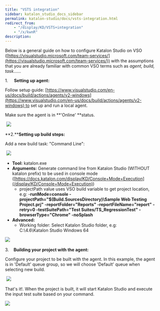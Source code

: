 ```yaml
---
title: "VSTS integration" 
sidebar: katalon_studio_docs_sidebar
permalink: katalon-studio/docs/vsts-integration.html 
redirect_from:
    - "/display/KD/VSTS+integration"
    - "/x/kwnR"
description: 
---
```

Below is a general guide on how to configure Katalon Studio on VSO ([https://visualstudio.microsoft.com/team-services/](https://visualstudio.microsoft.com/team-services/)) with the assumptions that you are already familiar with common VSO terms such as _agent, build, task_......

1.     **Setting up agent:**

Follow setup guide: [https://www.visualstudio.com/en-us/docs/build/actions/agents/v2-windows](https://www.visualstudio.com/en-us/docs/build/actions/agents/v2-windows) to set up and run a local agent.

Make sure the agent is in **'Online' **status. 

 ![](../../images/katalon-studio/docs/vsts-integration/Untitled.png)

**2.****Setting up build steps:**

Add a new build task: "Command Line":

 ![](../../images/katalon-studio/docs/vsts-integration/2.png)

*   **Tool:** katalon.exe
*   **Arguments:** Generate command line from Katalon Studio (WITHOUT katalon prefix) to be used in console mode ([https://docs.katalon.com/display/KD/Console+Mode+Execution](/display/KD/Console+Mode+Execution))
    *   projectPath value uses VSO build variable to get project location, e.g: -**runMode=console -projectPath="$(Build.SourcesDirectory)\\Sample Web Testing Project.prj" -reportFolder="Reports" -reportFileName="report" -retry=0 -testSuitePath="Test Suites/TS_RegressionTest" -browserType="Chrome" -noSplash**
*   **Advanced:**
    *   Working folder: Select Katalon Studio folder, e.g: C:\\4.6\\Katalon Studio Windows 64

![](../../images/katalon-studio/docs/vsts-integration/3.png) 

3.    **Building your project with the agent:**

Configure your project to be built with the agent. In this example, the agent is in 'Default' queue group, so we will choose 'Default' queue when selecting new build.

 ![](../../images/katalon-studio/docs/vsts-integration/4.png)

That's it!. When the project is built, it will start Katalon Studio and execute the input test suite based on your command.

![](../../images/katalon-studio/docs/vsts-integration/5.png)